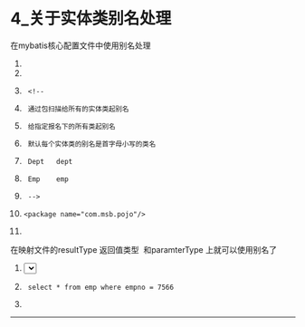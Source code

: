 ﻿
# 4_关于实体类别名处理

在mybatis核心配置文件中使用别名处理 




1.  <!--设置实体类别名-->
2.  <typeAliases>
3.      <!--
4.      通过包扫描给所有的实体类起别名
5.      给指定报名下的所有类起别名
6.      默认每个实体类的别名是首字母小写的类名
7.      Dept   dept
8.      Emp    emp
9.      -->
10.     <package name="com.msb.pojo"/>
11. </typeAliases>

 

在映射文件的resultType 返回值类型  和paramterType 上就可以使用别名了 







1.  <select id="selectByEmpno"  resultType="emp">
2.      select * from emp where empno = 7566
3.  </select>

 












------------------------------------------------------------

